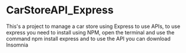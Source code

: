 # CarStoreAPI_Express
This's a project to manage a car store using Express to use APIs, to use express you need to install using NPM, open the terminal and use the command npm install express and to use the API you can download Insomnia
